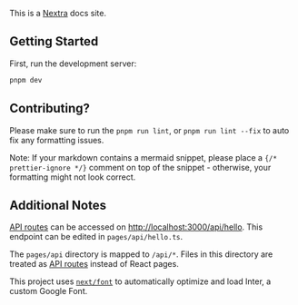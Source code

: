 This is a [Nextra](https://nextra.site/) docs site.

## Getting Started

First, run the development server:

```bash
pnpm dev
```

## Contributing?

Please make sure to run the `pnpm run lint`, or `pnpm run lint --fix` to auto fix any formatting issues.

Note: If your markdown contains a mermaid snippet, please place a `{/* prettier-ignore */}` comment on top of the snippet - otherwise, your formatting might not look correct.

## Additional Notes

[API routes](https://nextjs.org/docs/api-routes/introduction) can be accessed on [http://localhost:3000/api/hello](http://localhost:3000/api/hello). This endpoint can be edited in `pages/api/hello.ts`.

The `pages/api` directory is mapped to `/api/*`. Files in this directory are treated as [API routes](https://nextjs.org/docs/api-routes/introduction) instead of React pages.

This project uses [`next/font`](https://nextjs.org/docs/basic-features/font-optimization) to automatically optimize and load Inter, a custom Google Font.
